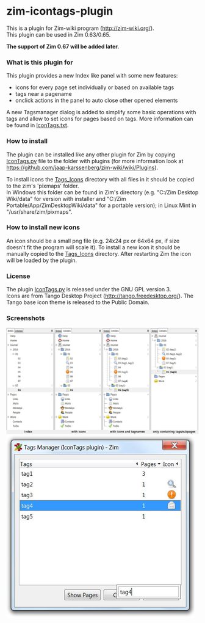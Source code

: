 # zim-icontags-plugin

This is a plugin for Zim-wiki program (http://zim-wiki.org/).  
This plugin can be used in Zim 0.63/0.65.

**The support of Zim 0.67 will be added later.**

### What is this plugin for
This plugin provides a new Index like panel with some new features:
* icons for every page set individually or based on available tags
* tags near a pagename
* onclick actions in the panel to auto close other opened elements

A new Tagsmanager dialog is added to simplify some basic operations with tags and allow to set icons for pages based on tags. 
More information can be found in [IconTags.txt](IconTags.txt).

### How to install
The plugin can be installed like any other plugin for Zim by copying [IconTags.py](IconTags.py) file to the folder with plugins (for more information look at https://github.com/jaap-karssenberg/zim-wiki/wiki/Plugins). 

To install icons the [Tags_Icons](Tags_Icons) directory with all files in it should be copied to the zim's 'pixmaps' folder.    
In Windows this folder can be found in Zim's directory (e.g. "C:/Zim Desktop Wiki/data" for version with installer and "C:/Zim Portable/App/ZimDesktopWiki/data" for a portable version); in Linux Mint in "/usr/share/zim/pixmaps".

### How to install new icons
An icon should be a small png file (e.g. 24x24 px or 64x64 px, if size doesn't fit the program will scale it). To install a new icon it should be manually copied to the [Tags_Icons](Tags_Icons) directory. After restarting Zim the icon will be loaded by the plugin.

### License
The plugin [IconTags.py](IconTags.py) is released under the GNU GPL version 3.    
Icons are from Tango Desktop Project (http://tango.freedesktop.org/). The Tango base icon theme is released to the Public Domain.

### Screenshots
![icIndex](Screenshots/IconTags%20plugin%20icIndex.jpg?raw=true)
![TagsManager](Screenshots/IconTags%20plugin%20TagsManager.jpg?raw=true)

